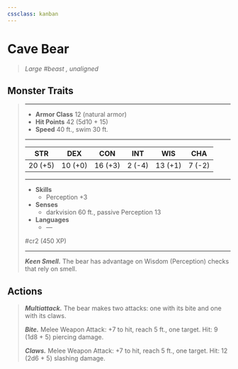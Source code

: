 ```yaml
---
cssclass: kanban
---
```


# Cave Bear
>*Large #beast , unaligned*
## Monster Traits
>___
>- **Armor Class** 12 (natural armor)
>- **Hit Points** 42 (5d10 + 15)
>- **Speed** 40 ft., swim 30 ft.
>___
>|STR|DEX|CON|INT|WIS|CHA|
>|:---:|:---:|:---:|:---:|:---:|:---:|
>|20 (+5)|10 (+0)|16 (+3)|2 (-4)|13 (+1)|7 (-2)|
>___
>- **Skills**
>	 - Perception +3
>- **Senses**
>	 - darkvision 60 ft., passive Perception 13
>- **Languages**
>	 - —
>
> #cr2 (450 XP)
>___
>***Keen Smell.*** The bear has advantage on Wisdom (Perception) checks that rely on smell.  
>
## Actions
>***Multiattack.*** The bear makes two attacks: one with its bite and one with its claws.  
>
>***Bite.*** Melee Weapon Attack: +7 to hit, reach 5 ft., one target. Hit: 9 (1d8 + 5) piercing damage.  
>
>***Claws.*** Melee Weapon Attack: +7 to hit, reach 5 ft., one target. Hit: 12 (2d6 + 5) slashing damage.